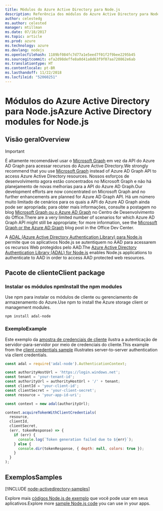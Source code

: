 ```yaml
---
title: Módulos do Azure Active Directory para Node.js
description: Referência dos módulos do Azure Active Directory para Node.js
author: celestedg
ms.author: celested
manager: mtillman
ms.date: 07/18/2017
ms.topic: article
ms.prod: azure
ms.technology: azure
ms.devlang: nodejs
ms.openlocfilehash: 1189bf084fc7d77a1e5eed7f01f2f9bee2295b45
ms.sourcegitcommit: efa2d98deffe8a0d41a8d63f9f07aa720862e6ab
ms.translationtype: HT
ms.contentlocale: pt-BR
ms.lasthandoff: 11/22/2018
ms.locfileid: "52060251"
---
```

# <a name="azure-active-directory-modules-for-nodejs"></a><span data-ttu-id="7b597-103">Módulos do Azure Active Directory para Node.js</span><span class="sxs-lookup"><span data-stu-id="7b597-103">Azure Active Directory modules for Node.js</span></span>

## <a name="overview"></a><span data-ttu-id="7b597-104">Visão geral</span><span class="sxs-lookup"><span data-stu-id="7b597-104">Overview</span></span>

> [!IMPORTANT]
> <span data-ttu-id="7b597-105">É altamente recomendável usar o [Microsoft Graph](https://graph.microsoft.io/) em vez da API do Azure AD Graph para acessar recursos do Azure Active Directory.</span><span class="sxs-lookup"><span data-stu-id="7b597-105">We strongly recommend that you use [Microsoft Graph](https://graph.microsoft.io/) instead of Azure AD Graph API to access Azure Active Directory resources.</span></span> <span data-ttu-id="7b597-106">Nossos esforços de desenvolvimento agora estão concentrados no Microsoft Graph e não há planejamento de novas melhorias para a API do Azure AD Graph.</span><span class="sxs-lookup"><span data-stu-id="7b597-106">Our development efforts are now concentrated on Microsoft Graph and no further enhancements are planned for Azure AD Graph API.</span></span> <span data-ttu-id="7b597-107">Há um número muito limitado de cenários para os quais a API do Azure AD Graph ainda pode ser apropriada; para obter mais informações, consulte a postagem no blog [Microsoft Graph ou o Azure AD Graph](https://dev.office.com/blogs/microsoft-graph-or-azure-ad-graph) no Centro de Desenvolvimento do Office.</span><span class="sxs-lookup"><span data-stu-id="7b597-107">There are a very limited number of scenarios for which Azure AD Graph API might still be appropriate; for more information, see the [Microsoft Graph or the Azure AD Graph](https://dev.office.com/blogs/microsoft-graph-or-azure-ad-graph) blog post in the Office Dev Center.</span></span>

<span data-ttu-id="7b597-108">A [ADAL (Azure Active Directory Authentication Library) para Node.js](https://www.npmjs.com/package/adal-node) permite que os aplicativos Node.js se autentiquem no AAD para acessarem os recursos Web protegidos pelo AAD.</span><span class="sxs-lookup"><span data-stu-id="7b597-108">The [Azure Active Directory Authentication Library (ADAL) for Node.js](https://www.npmjs.com/package/adal-node) enables Node.js applications to authenticate to AAD in order to access AAD protected web resources.</span></span>

## <a name="client-package"></a><span data-ttu-id="7b597-109">Pacote de cliente</span><span class="sxs-lookup"><span data-stu-id="7b597-109">Client package</span></span>

### <a name="install-the-npm-modules"></a><span data-ttu-id="7b597-110">Instalar os módulos npm</span><span class="sxs-lookup"><span data-stu-id="7b597-110">Install the npm modules</span></span>

<span data-ttu-id="7b597-111">Use npm para instalar os módulos de cliente ou gerenciamento de armazenamento do Azure.</span><span class="sxs-lookup"><span data-stu-id="7b597-111">Use npm to install the Azure storage client or management modules.</span></span>

```bash
npm install adal-node
```   

### <a name="example"></a><span data-ttu-id="7b597-112">Exemplo</span><span class="sxs-lookup"><span data-stu-id="7b597-112">Example</span></span>

<span data-ttu-id="7b597-113">Este exemplo da [amostra de credenciais de cliente](https://github.com/MSOpenTech/azure-activedirectory-library-for-nodejs/blob/master/sample/client-credentials-sample.js) ilustra a autenticação de servidor-para-servidor por meio de credenciais do cliente.</span><span class="sxs-lookup"><span data-stu-id="7b597-113">This example from the [client credentials sample](https://github.com/MSOpenTech/azure-activedirectory-library-for-nodejs/blob/master/sample/client-credentials-sample.js) illustrates server-to-server authentication via client credentials.</span></span>

```javascript
const adal = require('adal-node').AuthenticationContext;

const authorityHostUrl = 'https://login.windows.net';
const tenant = 'your-tenant-id';
const authorityUrl = authorityHostUrl + '/' + tenant;
const clientId = 'your-client-id';
const clientSecret = 'your-client-secret';
const resource = 'your-app-id-uri';

const context = new adal(authorityUrl);

context.acquireTokenWithClientCredentials(
  resource,
  clientId,
  clientSecret,
  (err, tokenResponse) => {
    if (err) {
      console.log(`Token generation failed due to ${err}`);
    } else {
      console.dir(tokenResponse, { depth: null, colors: true });
    }
  }
);
```

## <a name="samples"></a><span data-ttu-id="7b597-114">Exemplos</span><span class="sxs-lookup"><span data-stu-id="7b597-114">Samples</span></span>

[!INCLUDE [node-activedirectory-samples](../docs-ref-conceptual/includes/activedirectory-samples.md)]

<span data-ttu-id="7b597-115">Explore mais [códigos Node.js de exemplo](https://azure.microsoft.com/resources/samples/?platform=nodejs) que você pode usar em seus aplicativos.</span><span class="sxs-lookup"><span data-stu-id="7b597-115">Explore more [sample Node.js code](https://azure.microsoft.com/resources/samples/?platform=nodejs) you can use in your apps.</span></span>

